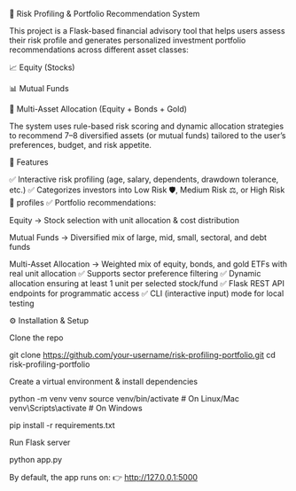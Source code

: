 🧮 Risk Profiling & Portfolio Recommendation System

This project is a Flask-based financial advisory tool that helps users assess their risk profile and generates personalized investment portfolio recommendations across different asset classes:

📈 Equity (Stocks)

📊 Mutual Funds

🏦 Multi-Asset Allocation (Equity + Bonds + Gold)

The system uses rule-based risk scoring and dynamic allocation strategies to recommend 7–8 diversified assets (or mutual funds) tailored to the user’s preferences, budget, and risk appetite.

🚀 Features

✅ Interactive risk profiling (age, salary, dependents, drawdown tolerance, etc.)
✅ Categorizes investors into Low Risk 🛡️, Medium Risk ⚖️, or High Risk 🚀 profiles
✅ Portfolio recommendations:

Equity → Stock selection with unit allocation & cost distribution

Mutual Funds → Diversified mix of large, mid, small, sectoral, and debt funds

Multi-Asset Allocation → Weighted mix of equity, bonds, and gold ETFs with real unit allocation
✅ Supports sector preference filtering
✅ Dynamic allocation ensuring at least 1 unit per selected stock/fund
✅ Flask REST API endpoints for programmatic access
✅ CLI (interactive input) mode for local testing

⚙️ Installation & Setup

Clone the repo

git clone https://github.com/your-username/risk-profiling-portfolio.git
cd risk-profiling-portfolio


Create a virtual environment & install dependencies

python -m venv venv
source venv/bin/activate   # On Linux/Mac
venv\Scripts\activate      # On Windows

pip install -r requirements.txt


Run Flask server

python app.py


By default, the app runs on:
👉 http://127.0.0.1:5000
